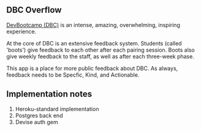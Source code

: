 ## DBC Overflow
[DevBootcamp (DBC)](www.devbootcamp.com) is an intense, amazing, overwhelming, inspiring experience.

At the core of DBC is an extensive feedback system.  Students (called 'boots') give feedback to each other
after each pairing session.  Boots also give weekly feedback to the staff, as well as after each three-week phase.

This app is a place for more public feedback about DBC.  As always, feedback needs to be Specfic, Kind, and Actionable.

## Implementation notes
1. Heroku-standard implementation
2. Postgres back end
3. Devise auth gem


